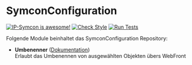 # SymconConfiguration

[![IP-Symcon is awesome!](https://img.shields.io/badge/IP--Symcon-4.4-blue.svg)](https://www.symcon.de)
[![Check Style](https://github.com/symcon/SymconConfiguration/workflows/Check%20Style/badge.svg)](https://github.com/symcon/SymconConfiguration/actions)
[![Run Tests](https://github.com/symcon/SymconConfiguration/workflows/Run%20Tests/badge.svg)](https://github.com/symcon/SymconConfiguration/actions)

Folgende Module beinhaltet das SymconConfiguration Repository:

- __Umbenenner__ ([Dokumentation](https://www.symcon.de/de/service/dokumentation/modulreferenz/umbennener))  
	Erlaubt das Umbenennen von ausgewählten Objekten übers WebFront
